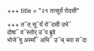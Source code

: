 +++
title = "२१ तत्सूर्यं रोदसी"

+++
त᳓त् सू᳓र्यं रो᳓दसी उभे᳓  
दोषा᳓ व᳓स्तोर् उ᳓प ब्रुवे  
भोजे᳓षु अस्माँ᳓ अभि᳓ उ᳓च् चरा स᳓दा